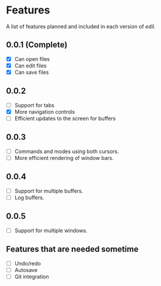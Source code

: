 # Features

A list of features planned and included in each version 
of *edil*.

## 0.0.1 (Complete)

- [x] Can open files
- [x] Can edit files
- [x] Can save files

## 0.0.2

- [ ] Support for tabs
- [x] More navigation controls
- [ ] Efficient updates to the screen for buffers

## 0.0.3

- [ ] Commands and modes using both cursors.
- [ ] More efficient rendering of window bars.

## 0.0.4

- [ ] Support for multiple buffers.
- [ ] Log buffers.

## 0.0.5

- [ ] Support for multiple windows.

## Features that are needed sometime

- [ ] Undo/redo
- [ ] Autosave
- [ ] Git integration
